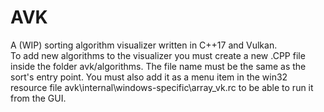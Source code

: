# AVK
 A (WIP) sorting algorithm visualizer written in C++17 and Vulkan.  
 To add new algorithms to the visualizer you must create a new .CPP file inside the folder avk/algorithms. The file name must be the same as the sort's entry point. You must also add it as a menu item in the win32 resource file avk\internal\windows-specific\array_vk.rc to be able to run it from the GUI.
